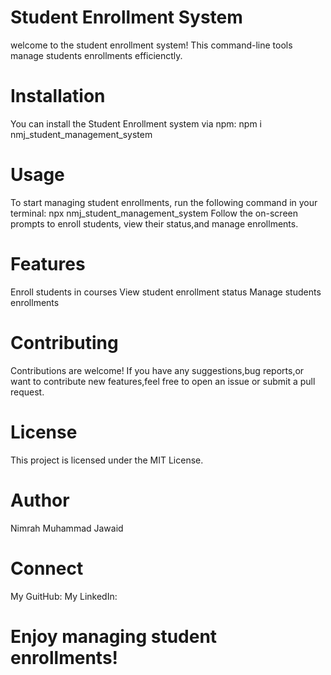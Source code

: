 # Student Enrollment System
welcome to the student enrollment system! This command-line tools manage students enrollments efficienctly.
# Installation
You can install the Student Enrollment system via npm:
npm i nmj_student_management_system
# Usage
To start managing student enrollments, run the following command in your terminal:
npx nmj_student_management_system
Follow the on-screen prompts to enroll students, view their status,and manage enrollments.
# Features
Enroll students in courses
View student enrollment status
Manage students enrollments
# Contributing
Contributions are welcome! If you have any suggestions,bug reports,or want to contribute new features,feel free to open an issue or submit a pull request.
# License
This project is licensed under the MIT License.
# Author
Nimrah Muhammad Jawaid
# Connect
My GuitHub:
My LinkedIn:
# Enjoy managing student enrollments!

